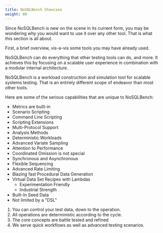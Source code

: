 ```yaml
---
title: NoSQLBench Showcase
weight: 80
---
```


Since NoSQLBench is new on the scene in its current form, you may be wondering
why you would want to use it over any other tool. That is what this section is all
about.

First, a brief overview, vis-a-vis some tools you may have already used.

NoSQLBench can do everything that other testing tools can do, and more. It
achieves this by focusing on a scalable user experience in combination with a
modular internal architecture.

NoSQLBench is a workload construction and simulation tool for scalable systems
testing. That is an entirely different scope of endeavor than most other tools.

Here are some of the serious capabilities that are unique to NoSQLBench:

- Metrics are built-in
- Scenario Scripting
- Command Line Scripting
- Scripting Extensions
- Multi-Protocol Support
- Analysis Methods
- Deterministic Workloads
- Advanced Variate Sampling
- Attention to Performance
- Coordinated Omission is not special
- Synchronous and Asynchronous
- Flexible Sequencing
- Advanced Rate Limiting
- Blazing fast Procedural Data Generation
- Virtual Data Set Recipes with Lambdas
  - Experimentation Friendly
  - Industrial Strength
- Built-In Seed Data
- Not limited by a "DSL"

1. You can control your test data, down to the operation.
2. All operations are deterministic according to the cycle.
3. The core concepts are battle tested and refined
4. We serve quick workflows as well as advanced testing scenarios.
